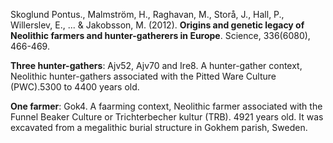 Skoglund Pontus., Malmström, H., Raghavan, M., Storå, J., Hall, P., Willerslev, E., ... & Jakobsson, M. (2012). **Origins and genetic legacy of Neolithic farmers and hunter-gatherers in Europe**. Science, 336(6080), 466-469.

**Three hunter-gathers**: Ajv52, Ajv70 and Ire8. A hunter-gather context, Neolithic hunter-gathers associated with the Pitted Ware Culture (PWC).5300 to 4400 years old.

**One farmer**: Gok4. A faarming context, Neolithic farmer associated with the Funnel Beaker Culture or Trichterbecher kultur (TRB). 4921 years old. It was excavated from a megalithic burial structure in Gokhem parish, Sweden.
